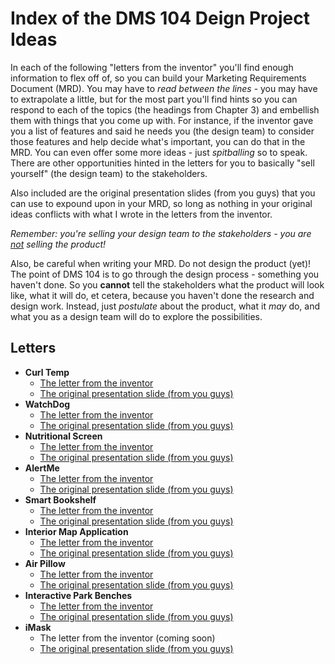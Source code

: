 # Index of the DMS 104 Deign Project Ideas

In each of the following "letters from the inventor" you'll find enough information to flex off of, so you can build your Marketing Requirements Document (MRD).  You may have to *read between the lines* - you may have to extrapolate a little, but for the most part you'll find hints so you can respond to each of the topics (the headings from Chapter 3) and embellish them with things that you come up with.  For instance, if the inventor gave you a list of features and said he needs you (the design team) to consider those features and help decide what's important, you can do that in the MRD. You can even offer some more ideas - just *spitballing* so to speak. There are other opportunities hinted in the letters for you to basically "sell yourself" (the design team) to the stakeholders.   

Also included are the original presentation slides (from you guys) that you can use to expound upon in your MRD, so long as nothing in your original ideas conflicts with what I wrote in the letters from the inventor.

*Remember: you're selling your design team to the stakeholders - you are <u>not</u> selling the product!*

Also, be careful when writing your MRD.  Do not design the product (yet)!  The point of DMS 104 is to go through the design process - something you haven't done.  So you **cannot** tell the stakeholders what the product will look like, what it will do, et cetera, because you haven't done the research and design work.  Instead, just *postulate* about the product, what it *may* do, and what you as a design team will do to explore the possibilities.

## Letters

- **Curl Temp**
  - [The letter from the inventor](curl-temp.md)
  - [The original presentation slide (from you guys)](https://docs.google.com/presentation/d/1ytAmMcx_HnGo-YAdg1yx_NfZAidzahCrpGIB9Bzc8Js/edit#slide=id.g32ba265d7b_0_0)
- **WatchDog**
  - [The letter from the inventor](watchdog.md)
  - [The original presentation slide (from you guys)](https://docs.google.com/presentation/d/1_j7EVJ9txNfCtZQ0HQVrHTEyL_NynwQrAbZ2Wt9NtlI/edit#slide=id.p)
- **Nutritional Screen**
  - [The letter from the inventor](nutritional-screen.md)
  - [The original presentation slide (from you guys)](https://docs.google.com/presentation/d/1fB2vWouIDpR_DdpYByGloIKc0LeRf_aMxGrn70hrFHk/edit#slide=id.g32a7173754_0_0)
- **AlertMe**
  - [The letter from the inventor](alertme.md)
  - [The original presentation slide (from you guys)](https://docs.google.com/presentation/d/1_j7EVJ9txNfCtZQ0HQVrHTEyL_NynwQrAbZ2Wt9NtlI/edit#slide=id.g32b45f1c7a_0_63)
- **Smart Bookshelf**
  - [The letter from the inventor](smart-bookshelf.md)
  - [The original presentation slide (from you guys)](https://docs.google.com/presentation/d/1UaScjOJDmvCiQTtD7seFCAtmtmDtRDdlVEdg8RNroOA/edit#slide=id.p3)
- **Interior Map Application**
  - [The letter from the inventor](interior-map.md)
  - [The original presentation slide (from you guys)](https://docs.google.com/presentation/d/1VmrOiRCYQ86sfs-yH27R2kYD6cMc2EHYBtBYlzDNU44/edit#slide=id.p)
- **Air Pillow**
  - [The letter from the inventor](air-pillow.md)
  - [The original presentation slide (from you guys)](https://docs.google.com/presentation/d/1dF8hZx0meV-ls8njMeJ1pT5nDEMpppwsyj5rq3HH594/edit#slide=id.g32b6a55a54_0_13)
- **Interactive Park Benches**
  - [The letter from the inventor](interactive-bench.md)
  - [The original presentation slide (from you guys)](https://drive.google.com/drive/folders/1cxY6kSSj1qa4xWFmiA9H94NMeUFZMMRv)
- **iMask**
  - The letter from the inventor (coming soon)
  - [The original presentation slide (from you guys)](https://docs.google.com/presentation/d/1XjPGc1lG9WpCuQdLDoOIxTao_E11oTMSt3IAOvq2a-w/edit#slide=id.g32b832f11b_0_0)


